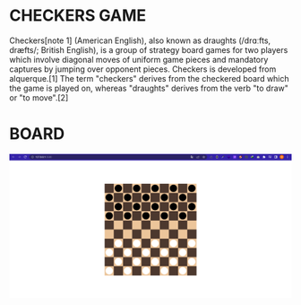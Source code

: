 # CHECKERS GAME

Checkers[note 1] (American English), also known as draughts (/drɑːfts, dræfts/; British English), is a group of strategy board games for two players which involve diagonal moves of uniform game pieces and mandatory captures by jumping over opponent pieces. Checkers is developed from alquerque.[1] The term "checkers" derives from the checkered board which the game is played on, whereas "draughts" derives from the verb "to draw" or "to move".[2]

# BOARD

<img src="img/board.PNG">
